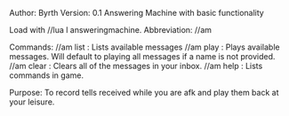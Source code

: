 Author: Byrth
Version: 0.1
Answering Machine with basic functionality

Load with //lua l answeringmachine.
Abbreviation: //am

Commands:
//am list : Lists available messages
//am play <name> : Plays available messages. Will default to playing all messages if a name is not provided.
//am clear : Clears all of the messages in your inbox.
//am help : Lists commands in game.

Purpose:
To record tells received while you are afk and play them back at your leisure.
